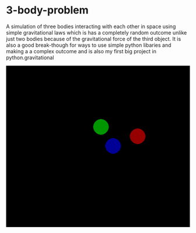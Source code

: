 # 3-body-problem
A simulation of three bodies interacting with each other in space using simple gravitational laws which is has a completely random outcome unlike just two bodies because of the gravitational force of the third object.
It is also a good break-though for ways to use simple python libaries and making a a complex outcome and is also my first big project in python.gravitational

![3-body-problem](3bdy.gif)
